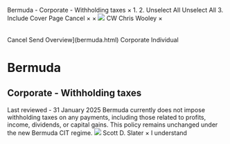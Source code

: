 Bermuda - Corporate - Withholding taxes
×
1.
2.
Unselect All
Unselect All
3.
Include Cover Page
Cancel
×
×
![](-/media/world-wide-tax-summaries/attachments/global---chris-wooley.ashx%3Frev=ac5e5f3223b34096b1afc2a6009c7320&revision=ac5e5f32-23b3-4096-b1af-c2a6009c7320&hash=859B7ADC84DC2CBEC9760E9E6EE7DE6D0A8BFCDF)
CW
Chris Wooley
×
######
Cancel
Send
Overview](bermuda.html)
Corporate
Individual
# Bermuda
## Corporate - Withholding taxes
Last reviewed - 31 January 2025
Bermuda currently does not impose withholding taxes on any payments, including those related to profits, income, dividends, or capital gains. This policy remains unchanged under the new Bermuda CIT regime.
![](-/media/world-wide-tax-summaries/attachments/bermuda---scott_slater.ashx%3Frev=a6b8c2ea4afa4782b54455ae12868d57&revision=a6b8c2ea-4afa-4782-b544-55ae12868d57&hash=B5EA019F617156DBE45354663B841945D151D6C7)
Scott D. Slater
×
I understand